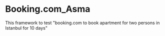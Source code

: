 # Booking.com_Asma
This framework to test  "booking.com to book apartment for two persons in Istanbul for 10 days"
